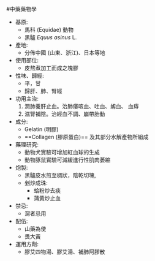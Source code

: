 #中藥藥物學
- 基原:
	- 馬科 (Equidae) 動物
	- 黑驢 *Equus asinus* L.
- 產地:
	- 分佈中國 (山東、浙江)、日本等地
- 使用部位:
	- 皮熬煮加工而成之塊膠
- 性味、歸經:
	- 平，甘
	- 歸肝、肺、腎經
- 功用主治:
	1. 潤肺養肝止血。治肺痿咳血、吐血、衂血、 血痔
	2. 滋腎補陰。治經血不調、崩帶胎動
- 成分:
	- Gelatin (明膠)
	- ==Collagen (膠原蛋白)== 及其部分水解產物所組成
- 藥理研究:
	- 動物犬實驗可增加紅血球的生成 
	- 動物豚鼠實驗可減緩進行性肌肉萎縮
- 炮製:
	- 黑驢皮水煎至稠狀，陰乾切塊,
	- 剉炒成珠:
		- 蛤粉炒去痰
		- 蒲黃炒止血
- 禁忌:
	- 瀉者忌用
- 配伍:
	- 山藥為使
	- 畏大黃
- 運用方劑:
	- 膠艾四物湯、膠艾湯、補肺阿膠散